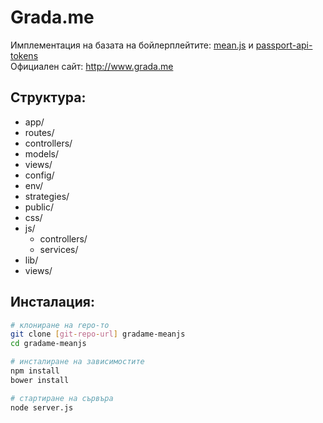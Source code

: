 # Grada.me 
Имплементация на базата на бойлерплейтите: [mean.js](https://github.com/meanjs/mean) и [passport-api-tokens](https://github.com/roblevintennis/passport-api-tokens)  
Официален сайт: http://www.grada.me 


Структура:
----------
  
- app/
 - routes/
 - controllers/
 - models/
 - views/
- config/
 - env/
 - strategies/
- public/ 
 - css/
 - js/
   - controllers/
   - services/
 - lib/
 - views/



Инсталация:
--------------

```sh
# клониране на repo-то
git clone [git-repo-url] gradame-meanjs
cd gradame-meanjs

# инсталиране на зависимостите
npm install
bower install

# стартиране на сървъра
node server.js
```

    
